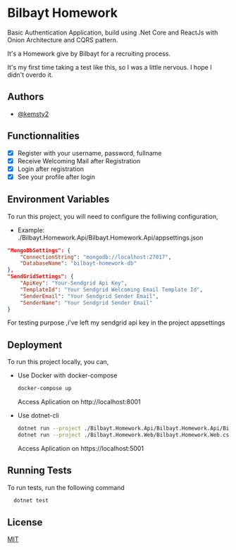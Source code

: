 # Bilbayt Homework

Basic Authentication Application, build using .Net Core and ReactJs with Onion Architecture and CQRS pattern.

It's a Homework give by Bilbayt for a recruiting process.

It's my first time taking a test like this, so I was a little nervous. I hope I didn't overdo it.

## Authors

- [@kemsty2](https://www.github.com/kemsty2)

## Functionnalities
- [x] Register with your username, password, fullname
- [x] Receive Welcoming Mail after Registration
- [x] Login after registration
- [x] See your profile after login

## Environment Variables

To run this project, you will need to configure the folliwing configuration,

- Example: ./Bilbayt.Homework.Api/Bilbayt.Homework.Api/appsettings.json

```json
"MongoDbSettings": {
    "ConnectionString": "mongodb://localhost:27017",
    "DatabaseName": "bilbayt-homework-db"
},
"SendGridSettings": {
    "ApiKey": "Your-Sendgrid Api Key",
    "TemplateId": "Your Sendgrid Welcoming Email Template Id",
    "SenderEmail": "Your Sendgrid Sender Email",
    "SenderName": "Your Sendgrid Sender Email"
}
```

For testing purpose ,i've left my sendgrid api key in the project appsettings

## Deployment

To run this project locally, you can,

- Use Docker with docker-compose

  ```bash
  docker-compose up
  ```

  Access Aplication on http://localhost:8001

- Use dotnet-cli

  ```bash
  dotnet run --project ./Bilbayt.Homework.Api/Bilbayt.Homework.Api/Bilbayt.Homework.Api.csproj
  dotnet run --project ./Bilbayt.Homework.Web/Bilbayt.Homework.Web.csproj
  ```

  Access Aplication on https://localhost:5001

## Running Tests

To run tests, run the following command

```bash
  dotnet test
```

## License

[MIT](https://choosealicense.com/licenses/mit/)
